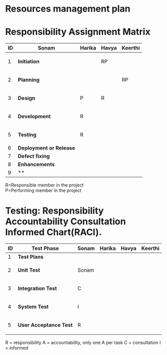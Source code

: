 # Resources management plan

# Responsibility Assignment Matrix

ID|Sonam| Harika| Havya| Keerthi|
---|---|---|---|---|
1 | **Initiation** | |<p>RP</p>| |
2 | **Planning**   | | |<p> RP</p>|
3 | **Design**|<p>P</p>|<p>R</p>| |
4 | **Development**|<p>R</p>| | |
5 | **Testing**|<p>R</p>| | |
6 | **Deployment or Release**| | | |
7 | **Defect fixing**| | | |
8 | **Enhancements**| | | |
9 | ** | | | |


R=Responsible member in the project <br/>
P=Performing member in the project <br/>


# Testing: Responsibility Accountability Consultation Informed Chart(RACI).

ID|Test Phase|Sonam|Harika|Havya|Keerthi|
---|---|---|---|---|---|
1 | **Test Plans** | <p></p>| | | |
2 | **Unit Test**  | <p>Sonam</p>| | | |
3 | **Integration Test**|<p>C</p>| | | |
4 | **System Test**|<p>I</p>| | | |
5 | **User Acceptance Test**|<p>R</p>| | | |

R = responsibility
A = accountability, only one A per task
C = consultation
I = informed


